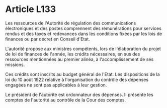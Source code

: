 # Article L133

Les ressources de l'Autorité de régulation des communications électroniques et des postes comprennent des rémunérations pour services rendus et des taxes et redevances dans les conditions fixées par les lois de finances ou par décret en Conseil d'Etat.

L'autorité propose aux ministres compétents, lors de l'élaboration du projet de loi de finances de l'année, les crédits nécessaires, en sus des ressources mentionnées au premier alinéa, à l'accomplissement de ses missions.

Ces crédits sont inscrits au budget général de l'Etat. Les dispositions de la loi du 10 août 1922 relative à l'organisation du contrôle des dépenses engagées ne sont pas applicables à leur gestion.

Le président de l'autorité est ordonnateur des dépenses. Il présente les comptes de l'autorité au contrôle de la Cour des comptes.